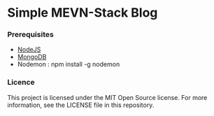 # Simple MEVN-Stack Blog

### Prerequisites
* [NodeJS](https://nodejs.org/en/)
* [MongoDB](https://www.mongodb.com/)
* Nodemon : npm install -g nodemon

### Licence

This project is licensed under the MIT Open Source license. For more information, see the LICENSE file in this repository.
